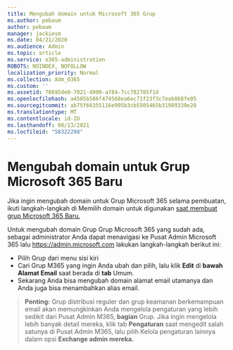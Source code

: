 ```yaml
---
title: Mengubah domain untuk Microsoft 365 Grup
ms.author: pebaum
author: pebaum
manager: jackiesm
ms.date: 04/21/2020
ms.audience: Admin
ms.topic: article
ms.service: o365-administration
ROBOTS: NOINDEX, NOFOLLOW
localization_priority: Normal
ms.collection: Adm_O365
ms.custom: ''
ms.assetid: 78695de0-7021-4900-a784-7cc782785f1d
ms.openlocfilehash: a4505b586f474568ea6ec71f23f3c7eab868fe05
ms.sourcegitcommit: ab75f66355116e995b3cb5505465b31989339e28
ms.translationtype: MT
ms.contentlocale: id-ID
ms.lasthandoff: 08/13/2021
ms.locfileid: "58322298"
---
```

# <a name="change-the-domain-for-a-microsoft-365-group"></a>Mengubah domain untuk Grup Microsoft 365 Baru

Jika ingin mengubah domain untuk Grup Microsoft 365 selama pembuatan, ikuti langkah-langkah di Memilih domain untuk digunakan [saat membuat grup Microsoft 365 Baru.](https://docs.microsoft.com/microsoft-365/admin/create-groups/choose-domain-to-create-groups)

Untuk mengubah domain Grup Grup Microsoft 365 yang sudah ada, sebagai administrator Anda dapat menavigasi ke Pusat Admin Microsoft 365 lalu https://admin.microsoft.com lakukan langkah-langkah berikut ini:

- Pilih  Grup dari menu sisi kiri
- Cari Grup M365 yang ingin Anda ubah dan pilih, lalu klik **Edit** di **bawah Alamat Email** saat berada di **tab** Umum.
- Sekarang Anda bisa mengubah domain alamat email utamanya dan Anda juga bisa menambahkan alias email.

> **Penting:** Grup distribusi reguler dan grup keamanan berkemampuan email akan memungkinkan Anda mengelola pengaturan yang lebih sedikit dari Pusat Admin M365, **bagian** Grup. Jika ingin mengelola lebih banyak detail mereka, klik tab **Pengaturan** saat mengedit salah satunya di Pusat Admin M365, lalu pilih Kelola pengaturan lainnya dalam opsi **Exchange admin mereka.**